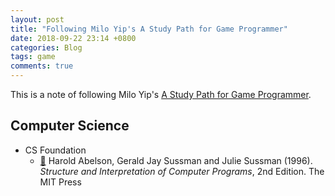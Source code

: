 ```yaml
---
layout: post
title: "Following Milo Yip's A Study Path for Game Programmer"
date: 2018-09-22 23:14 +0800
categories: Blog
tags: game
comments: true
---
```


This is a note of following Milo Yip's [A Study Path for Game Programmer](https://github.com/miloyip/game-programmer).

## Computer Science

- CS Foundation
    - [:memo:](/notes/book/sicp2e/) Harold Abelson, Gerald Jay Sussman and Julie Sussman (1996). *Structure and Interpretation of Computer Programs*, 2nd Edition. The MIT Press